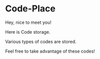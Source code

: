 # Code-Place
Hey, nice to meet you!

Here is Code storage.

Various types of codes are stored.

Feel free to take advantage of these codes!
